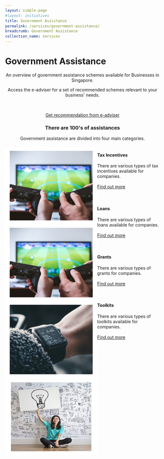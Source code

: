 ```yaml
---
layout: simple-page
#layout: initiatives
title: Government Assistance
permalink: /services/government-assistance/
breadcrumb: Government Assistance
collection_name: services
---
```

<h1><div class="has-text-centered has-text-weight-bold">Government Assistance</div></h1>

<center>An overview of government assistance schemes available for Businesses in Singapore.
  
Access the e-adviser for a set of recommended schemes relevant to your business' needs.

<br />
<br />
<a href="https://www.google.com" target="_blank">Get recommendation from e-adviser</a></center>

<center><h3>There are 100's of assistances</h3>

Government assistance are divided into four main categories.</center>
  

<div>
<img src="/images/programmes/products-and-services/7.jpg" align="left" style="width:300px;height:250px;">
<h4><br />Tax Incentives</h4>
<span style="font-size:100%;">There are various types of tax incentives available for companies.<br /></span>
<br />
<a href="https://govtech-gb-staging.netlify.com/services/government-assistance/business-grants-portal">Find out more</a>
<br />
<br />


<div>
<img src="/images/programmes/products-and-services/7.jpg" align="left" style="width:300px;height:250px;">
<h4><br />Loans</h4>
<span style="font-size:100%;">There are various types of loans available for companies.<br /></span>
<br />
<a href="https://govtech-gb-staging.netlify.com/services/government-assistance/business-grants-portal">Find out more</a>
<br />
<br />


<div>
<img src="/images/programmes/products-and-services/6.jpg" align="left" style="width:300px;height:250px;">
<h4><br />Grants</h4>
<span style="font-size:100%;">There are various types of grants for companies.<br /></span>
<br />
<a href="https://govtech-gb-staging.netlify.com/services/government-assistance/business-grants-portal">Find out more</a>
<br />
<br />


<div>
<img src="/images/programmes/products-and-services/psg.jpg" align="left" style="width:300px;height:250px;">
<h4><br />Toolkits</h4>
<span style="font-size:100%;">There are various types of toolkits available for companies.<br /></span>
<br />
<a href="https://govtech-gb-staging.netlify.com/services/psg/productivity-solutions-grant/">Find out more</a>

